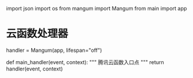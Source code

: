 import json
import os
from mangum import Mangum
from main import app

# 云函数处理器
handler = Mangum(app, lifespan="off")

def main_handler(event, context):
    """
    腾讯云函数入口点
    """
    return handler(event, context) 